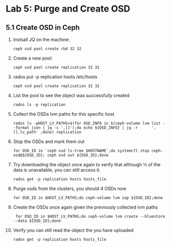 # Lab 5: Purge and Create OSD

## 5.1 Create OSD in Ceph

1. Instsall JQ on the machine:

    ```
    ceph osd pool create rbd 32 32
    ```
2. Create a new pool:

    ```
    ceph osd pool create replication 32 32 
    ```
    
3. rados put -p replication hosts /etc/hosts
  
     ```
    ceph osd pool create replication 32 32 
    ```
4. List the pool to see the object was successfully created

     ```
    rados ls -p replication
    ```
5. Collect the OSDs lvm paths for this specific host

    ```
    rados ls -pHOST_LV_PATHS=$(for OSD_INFO in $(ceph-volume lvm list --format json | jq -c '.[]');do echo ${OSD_INFO} | jq -r      '.[].lv_path' ;done) replication
    ```
6. Stop the OSDs and mark them out

     ```
    for OSD_ID in `ceph osd ls-tree $HOSTNAME`;do systemctl stop ceph-osd@${OSD_ID}; ceph osd out ${OSD_ID};done
    ```
7. Try downloading the object once again to verify that although ⅓ of the data is unavailable, you can still access it.

     ```
    rados get -p replication hosts hosts_file   
    ```
    
8. Purge osds from the clusters, you should 4 OSDs now

    ```
    for OSD_ID in $HOST_LV_PATHS;do ceph-volume lvm zap ${OSD_ID};done  
    ```
9. Create the OSDs once again given the previously collected lvm paths

    ```
     for OSD_ID in $HOST_LV_PATHS;do ceph-volume lvm create --bluestore --data ${OSD_ID};done
    ```
10. Verify you can still read the object the you have uploaded

    ```
    rados get -p replication hosts hosts_file  
    ```

    

